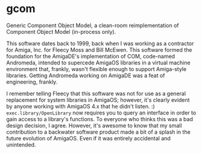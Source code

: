 # gcom
Generic Component Object Model, a clean-room reimplementation of Component Object Model (in-process only).

This software dates back to 1999, back when I was working as a contractor for Amiga, Inc. for Fleecy Moss and Bill McEwen.  This software formed the foundation for the AmigaDE's implementation of COM, code-named Andromeda, intended to supercede AmigaOS libraries in a virtual machine environment that, frankly, wasn't flexible enough to support Amiga-style libraries.  Getting Andromeda working on AmigaDE was a feat of engineering, frankly.

I remember telling Fleecy that this software was not for use as a general replacement for system libraries in AmigaOS; however, it's clearly evident by anyone working with AmigaOS 4.x that he didn't listen.  :)  `exec.library/OpenLibrary` now requires you to query an interface in order to gain access to a library's functions.  To everyone who thinks this was a bad design decision, I agree.  However, it's awesome to know that my small contribution to a backwater software product made a bit of a splash in the future evolution of AmigaOS.  Even if it was entirely accidental and unintended.
